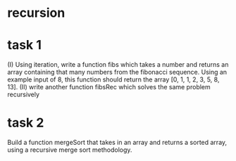 # recursion

# task 1

(I) Using iteration, write a function fibs which takes a number and returns an array containing that many numbers from the fibonacci sequence. Using an example input of 8, this function should return the array [0, 1, 1, 2, 3, 5, 8, 13].
(II) write another function fibsRec which solves the same problem recursively

# task 2

Build a function mergeSort that takes in an array and returns a sorted array, using a recursive merge sort methodology.
